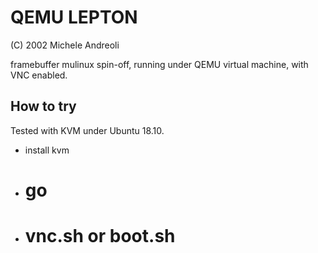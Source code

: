 QEMU LEPTON
=================

(C) 2002 Michele Andreoli

framebuffer mulinux spin-off, running under QEMU virtual machine, with VNC enabled.

How to try
----------
Tested with KVM under Ubuntu 18.10.

- install kvm
- # go
- # vnc.sh or boot.sh
